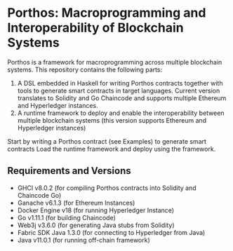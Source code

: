 # Porthos: Macroprogramming and Interoperability of Blockchain Systems

Porthos is a framework for macroprogramming across multiple blockchain systems.  This repository contains the following parts:
1. A DSL embedded in Haskell for writing Porthos contracts together with tools to generate smart contracts in target languages.  Current version translates to Solidity and Go Chaincode and supports multiple Ethereum and Hyperledger instances.
2. A runtime framework to deploy and enable the interoperability between multiple blockchain systems (this version supports Ethereum and Hyperledger instances)

Start by writing a Porthos contract (see Examples) to generate smart contracts
Load the runtime framework and deploy using the framework.

## Requirements and Versions

* GHCI v8.0.2 (for compiling Porthos contracts into Solidity and Chaincode Go)
* Ganache v6.1.3 (for Ethereum Instances)
* Docker Engine v18 (for running Hyperledger Instance)
* Go v1.11.1 (for building Chaincode)
* Web3j v3.6.0 (for generating Java stubs from Solidity)
* Fabric SDK Java 1.3.0 (for connecting to Hyperledger from Java)
* Java v11.0.1 (for running off-chain framework)
